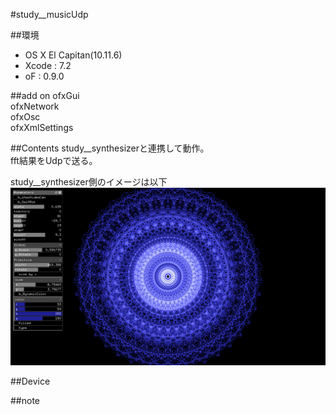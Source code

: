 #study__musicUdp

##環境
*	OS X El Capitan(10.11.6)
*	Xcode : 7.2
*	oF : 0.9.0

##add on
ofxGui  
ofxNetwork  
ofxOsc  
ofxXmlSettings  

##Contents
study__synthesizerと連携して動作。  
fft結果をUdpで送る。  

study__synthesizer側のイメージは以下  
![image](./screenshot.png)  


##Device


##note






